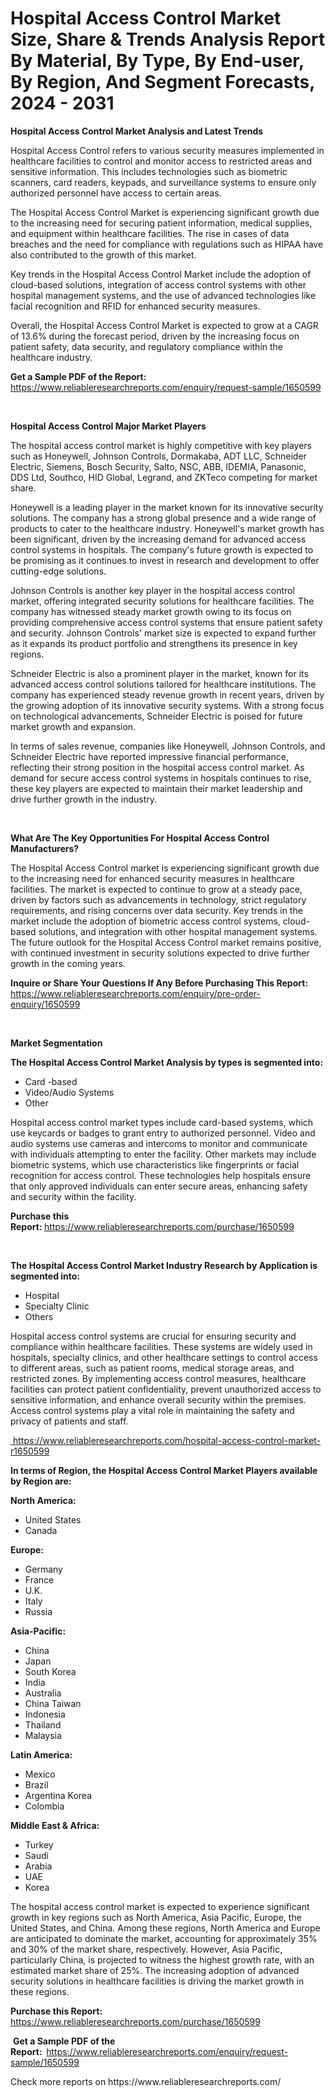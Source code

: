 <p><h1>Hospital Access Control Market Size, Share & Trends Analysis Report By Material, By Type, By End-user, By Region, And Segment Forecasts, 2024 - 2031</h1></p><p><strong>Hospital Access Control Market Analysis and Latest Trends</strong></p>
<p><p>Hospital Access Control refers to various security measures implemented in healthcare facilities to control and monitor access to restricted areas and sensitive information. This includes technologies such as biometric scanners, card readers, keypads, and surveillance systems to ensure only authorized personnel have access to certain areas.</p><p>The Hospital Access Control Market is experiencing significant growth due to the increasing need for securing patient information, medical supplies, and equipment within healthcare facilities. The rise in cases of data breaches and the need for compliance with regulations such as HIPAA have also contributed to the growth of this market.</p><p>Key trends in the Hospital Access Control Market include the adoption of cloud-based solutions, integration of access control systems with other hospital management systems, and the use of advanced technologies like facial recognition and RFID for enhanced security measures.</p><p>Overall, the Hospital Access Control Market is expected to grow at a CAGR of 13.6% during the forecast period, driven by the increasing focus on patient safety, data security, and regulatory compliance within the healthcare industry.</p></p>
<p><strong>Get a Sample PDF of the Report:&nbsp;</strong> <a href="https://www.reliableresearchreports.com/enquiry/request-sample/1650599">https://www.reliableresearchreports.com/enquiry/request-sample/1650599</a></p>
<p>&nbsp;</p>
<p><strong>Hospital Access Control Major Market Players</strong></p>
<p><p>The hospital access control market is highly competitive with key players such as Honeywell, Johnson Controls, Dormakaba, ADT LLC, Schneider Electric, Siemens, Bosch Security, Salto, NSC, ABB, IDEMIA, Panasonic, DDS Ltd, Southco, HID Global, Legrand, and ZKTeco competing for market share. </p><p>Honeywell is a leading player in the market known for its innovative security solutions. The company has a strong global presence and a wide range of products to cater to the healthcare industry. Honeywell's market growth has been significant, driven by the increasing demand for advanced access control systems in hospitals. The company's future growth is expected to be promising as it continues to invest in research and development to offer cutting-edge solutions.</p><p>Johnson Controls is another key player in the hospital access control market, offering integrated security solutions for healthcare facilities. The company has witnessed steady market growth owing to its focus on providing comprehensive access control systems that ensure patient safety and security. Johnson Controls' market size is expected to expand further as it expands its product portfolio and strengthens its presence in key regions.</p><p>Schneider Electric is also a prominent player in the market, known for its advanced access control solutions tailored for healthcare institutions. The company has experienced steady revenue growth in recent years, driven by the growing adoption of its innovative security systems. With a strong focus on technological advancements, Schneider Electric is poised for future market growth and expansion.</p><p>In terms of sales revenue, companies like Honeywell, Johnson Controls, and Schneider Electric have reported impressive financial performance, reflecting their strong position in the hospital access control market. As demand for secure access control systems in hospitals continues to rise, these key players are expected to maintain their market leadership and drive further growth in the industry.</p></p>
<p>&nbsp;</p>
<p><strong>What Are The Key Opportunities For Hospital Access Control Manufacturers?</strong></p>
<p><p>The Hospital Access Control market is experiencing significant growth due to the increasing need for enhanced security measures in healthcare facilities. The market is expected to continue to grow at a steady pace, driven by factors such as advancements in technology, strict regulatory requirements, and rising concerns over data security. Key trends in the market include the adoption of biometric access control systems, cloud-based solutions, and integration with other hospital management systems. The future outlook for the Hospital Access Control market remains positive, with continued investment in security solutions expected to drive further growth in the coming years.</p></p>
<p><strong>Inquire or Share Your Questions If Any Before Purchasing This Report:</strong> <a href="https://www.reliableresearchreports.com/enquiry/pre-order-enquiry/1650599">https://www.reliableresearchreports.com/enquiry/pre-order-enquiry/1650599</a></p>
<p>&nbsp;</p>
<p><strong>Market Segmentation</strong></p>
<p><strong>The Hospital Access Control Market Analysis by types is segmented into:</strong></p>
<p><ul><li>Card -based</li><li>Video/Audio Systems</li><li>Other</li></ul></p>
<p><p>Hospital access control market types include card-based systems, which use keycards or badges to grant entry to authorized personnel. Video and audio systems use cameras and intercoms to monitor and communicate with individuals attempting to enter the facility. Other markets may include biometric systems, which use characteristics like fingerprints or facial recognition for access control. These technologies help hospitals ensure that only approved individuals can enter secure areas, enhancing safety and security within the facility.</p></p>
<p><strong>Purchase this Report:&nbsp;</strong><a href="https://www.reliableresearchreports.com/purchase/1650599">https://www.reliableresearchreports.com/purchase/1650599</a></p>
<p>&nbsp;</p>
<p><strong>The Hospital Access Control Market Industry Research by Application is segmented into:</strong></p>
<p><ul><li>Hospital</li><li>Specialty Clinic</li><li>Others</li></ul></p>
<p><p>Hospital access control systems are crucial for ensuring security and compliance within healthcare facilities. These systems are widely used in hospitals, specialty clinics, and other healthcare settings to control access to different areas, such as patient rooms, medical storage areas, and restricted zones. By implementing access control measures, healthcare facilities can protect patient confidentiality, prevent unauthorized access to sensitive information, and enhance overall security within the premises. Access control systems play a vital role in maintaining the safety and privacy of patients and staff.</p></p>
<p><a href="https://www.reliableresearchreports.com/hospital-access-control-market-r1650599">&nbsp;https://www.reliableresearchreports.com/hospital-access-control-market-r1650599</a></p>
<p><strong>In terms of Region, the Hospital Access Control Market Players available by Region are:</strong></p>
<p>
    <p> <strong> North America: </strong>
        <ul>
            <li>United States</li>
            <li>Canada</li>
        </ul>
        </p> 
    <p> <strong> Europe: </strong>
        <ul>
            <li>Germany</li>
            <li>France</li>
            <li>U.K.</li>
            <li>Italy</li>
            <li>Russia</li>
        </ul>
        </p> 
    <p> <strong> Asia-Pacific: </strong>
        <ul>
            <li>China</li>
            <li>Japan</li>
            <li>South Korea</li>
            <li>India</li>
            <li>Australia</li>
            <li>China Taiwan</li>
            <li>Indonesia</li>
            <li>Thailand</li>
            <li>Malaysia</li>
        </ul>
        </p> 
    <p> <strong> Latin America: </strong>
        <ul>
            <li>Mexico</li>
            <li>Brazil</li>
            <li>Argentina Korea</li>
            <li>Colombia</li>
        </ul>
        </p> 
    <p> <strong> Middle East & Africa: </strong>
        <ul>
            <li>Turkey</li>
            <li>Saudi</li>
            <li>Arabia</li>
            <li>UAE</li>
            <li>Korea</li>
        </ul>
    </p>
    </p>
<p><p>The hospital access control market is expected to experience significant growth in key regions such as North America, Asia Pacific, Europe, the United States, and China. Among these regions, North America and Europe are anticipated to dominate the market, accounting for approximately 35% and 30% of the market share, respectively. However, Asia Pacific, particularly China, is projected to witness the highest growth rate, with an estimated market share of 25%. The increasing adoption of advanced security solutions in healthcare facilities is driving the market growth in these regions.</p></p>
<p><strong>Purchase this Report: </strong><a href="https://www.reliableresearchreports.com/purchase/1650599">https://www.reliableresearchreports.com/purchase/1650599</a></p>
<p>&nbsp;<strong>Get a Sample PDF of the Report:&nbsp;&nbsp;</strong><a href="https://www.reliableresearchreports.com/enquiry/request-sample/1650599">https://www.reliableresearchreports.com/enquiry/request-sample/1650599</a></p>
<p><strong></strong></p>
<p>Check more reports on https://www.reliableresearchreports.com/</p>